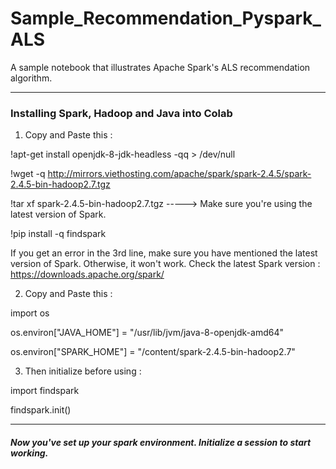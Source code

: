 # Sample_Recommendation_Pyspark_ALS
A sample notebook that illustrates Apache Spark's ALS recommendation algorithm. 
___________________________________________________________________________________________________________________________________________

### Installing Spark, Hadoop and Java into Colab

1. Copy and Paste this :

!apt-get install openjdk-8-jdk-headless -qq > /dev/null

!wget -q http://mirrors.viethosting.com/apache/spark/spark-2.4.5/spark-2.4.5-bin-hadoop2.7.tgz

!tar xf spark-2.4.5-bin-hadoop2.7.tgz  -----> Make sure you're using the latest version of Spark.

!pip install -q findspark

If you get an error in the 3rd line, make sure you have mentioned the latest version of Spark. Otherwise, it won't work.
Check the latest Spark version : 
https://downloads.apache.org/spark/

2. Copy and Paste this :

import os

os.environ["JAVA_HOME"] = "/usr/lib/jvm/java-8-openjdk-amd64"

os.environ["SPARK_HOME"] = "/content/spark-2.4.5-bin-hadoop2.7"

3. Then initialize before using :

import findspark

findspark.init()

_______________________________________________________________________________________________________________________________________

##### Now you've set up your spark environment. Initialize a session to start working.


